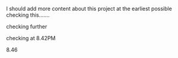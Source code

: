 I should add more content about this project at the earliest possible checking this.......

checking further

checking at 8.42PM

8.46